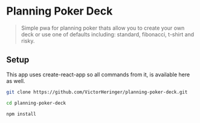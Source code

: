 # Planning Poker Deck
> Simple pwa for planning poker thats allow you to create your own deck or use one of defaults including: standard, fibonacci, t-shirt and risky.

## Setup
This app uses create-react-app so all commands from it, is available here as well.
```sh
git clone https://github.com/VictorHeringer/planning-poker-deck.git
```
```sh
cd planning-poker-deck
```
```sh
npm install
```
